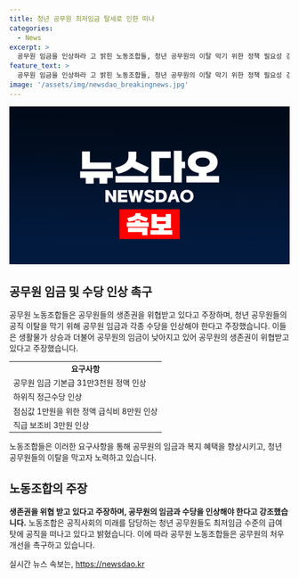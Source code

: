 ```yaml
---
title: 청년 공무원 최저임금 탈세로 인한 떠나
categories:
  - News
excerpt: >
  공무원 임금을 인상하라 고 밝힌 노동조합들, 청년 공무원의 이탈 막기 위한 정책 필요성 강조. 공직 사회의 미래를 맡는 청년 공무원들이 최저임금 수준의 급여 탓에 이직 중이며, 기획재정부의 무소불위한 예산 삭감으로 행정서비스의 질적 하락 우려 제기. 이들은 기본급 및 각종 수당 등의 인상을 요구하며, 공무원보수위원회의 결정 권한을 강화하고 결정이 예산에 반영되도록 촉구함.
feature_text: >
  공무원 임금을 인상하라 고 밝힌 노동조합들, 청년 공무원의 이탈 막기 위한 정책 필요성 강조. 공직 사회의 미래를 맡는 청년 공무원들이 최저임금 수준의 급여 탓에 이직 중이며, 기획재정부의 무소불위한 예산 삭감으로 행정서비스의 질적 하락 우려 제기. 이들은 기본급 및 각종 수당 등의 인상을 요구하며, 공무원보수위원회의 결정 권한을 강화하고 결정이 예산에 반영되도록 촉구함.
image: '/assets/img/newsdao_breakingnews.jpg'
---
```


<p><img src="/assets/img/newsdao_breakingnews.jpg" alt="ontimetimes 속보" /></p>

<h2 data-ke-size="size26">공무원 임금 및 수당 인상 촉구</h2>

<p data-ke-size="size16">공무원 노동조합들은 공무원들의 생존권을 위협받고 있다고 주장하며, 청년 공무원들의 공직 이탈을 막기 위해 공무원 임금과 각종 수당을 인상해야 한다고 주장했습니다. 이들은 생활물가 상승과 더불어 공무원의 임금이 낮아지고 있어 공무원의 생존권이 위협받고 있다고 주장했습니다.</p>

<table>
    <tr>
        <td style="text-align: center; height: 17px;"><b>요구사항</b></td>
    </tr>
    <tr>
        <td>공무원 임금 기본급 31만3천원 정액 인상</td>
    </tr>
    <tr>
        <td>하위직 정근수당 인상</td>
    </tr>
    <tr>
        <td>점심값 1만원을 위한 정액 급식비 8만원 인상</td>
    </tr>
    <tr>
        <td>직급 보조비 3만원 인상</td>
    </tr>
</table>

<p data-ke-size="size16">노동조합들은 이러한 요구사항을 통해 공무원의 임금과 복지 혜택을 향상시키고, 청년 공무원들의 이탈을 막고자 노력하고 있습니다.</p>

<h2 data-ke-size="size26">노동조합의 주장</h2>

<p data-ke-size="size16"><b>생존권을 위협 받고 있다고 주장하며, 공무원의 임금과 수당을 인상해야 한다고 강조했습니다.</b> 노동조합은 공직사회의 미래를 담당하는 청년 공무원들도 최저임금 수준의 급여 탓에 공직을 떠나고 있다고 밝혔습니다. 이에 따라 공무원 노동조합들은 공무원의 처우 개선을 촉구하고 있습니다.</p>
실시간 뉴스 속보는, <a href="https://newsdao.kr" rel="dofollow">https://newsdao.kr</a>



